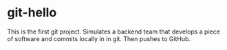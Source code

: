 # git-hello
This is the first git project.  Simulates a backend team that develops a piece of software and commits locally in in git. Then pushes to GitHub.
